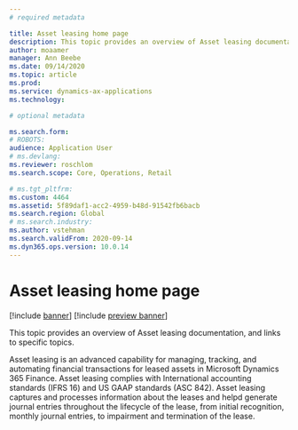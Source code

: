 ```yaml
---
# required metadata

title: Asset leasing home page
description: This topic provides an overview of Asset leasing documentation, and links to specific topics.
author: moaamer
manager: Ann Beebe
ms.date: 09/14/2020
ms.topic: article
ms.prod: 
ms.service: dynamics-ax-applications
ms.technology: 

# optional metadata

ms.search.form: 
# ROBOTS: 
audience: Application User
# ms.devlang: 
ms.reviewer: roschlom
ms.search.scope: Core, Operations, Retail

# ms.tgt_pltfrm: 
ms.custom: 4464
ms.assetid: 5f89daf1-acc2-4959-b48d-91542fb6bacb
ms.search.region: Global
# ms.search.industry: 
ms.author: vstehman
ms.search.validFrom: 2020-09-14
ms.dyn365.ops.version: 10.0.14
---
```


# Asset leasing home page

[!include [banner](../includes/banner.md)]
[!include [preview banner](../includes/preview-banner.md)]

This topic provides an overview of Asset leasing documentation, and links to specific topics. 

Asset leasing is an advanced capability for managing, tracking, and automating financial transactions for leased assets in Microsoft Dynamics 365 Finance. Asset leasing complies with International accounting standards (IFRS 16) and US GAAP standards (ASC 842). Asset leasing captures and processes information about the leases and helpd generate journal entries throughout the lifecycle of the lease, from initial recognition, monthly journal entries, to impairment and termination of the lease.  
